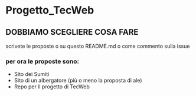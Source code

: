 # Progetto_TecWeb
## DOBBIAMO SCEGLIERE COSA FARE
scrivete le proposte o su questo README.md o come commento sulla issue
### per ora le proposte sono:
- Sito dei Sumiti
- Sito di un albergatore (più o meno la proposta di ale)
- Repo per il progetto di TecWeb
